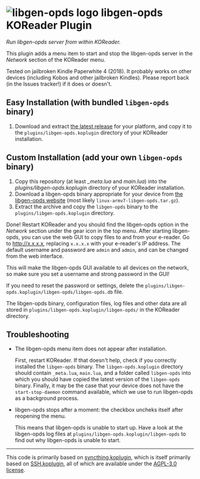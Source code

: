 # ![libgen-opds logo](https://avatars.githubusercontent.com/u/35781395?s=48&v=4) libgen-opds KOReader Plugin

*Run libgen-opds server from within KOReader.*

This plugin adds a menu item to start and stop the libgen-opds server in the *Network* section of the KOReader menu.

Tested on jailbroken Kindle Paperwhite 4 (2018). It probably works on other devices (including Kobos and other jailbroken Kindles). Please report back (in the Issues tracker!) if it does or doesn't.

## Easy Installation (with bundled `libgen-opds` binary)

1. Download and extract [the latest release](https://github.com/b-/libgen-opds.koplugin/releases/latest) for your platform, and copy it to the `plugins/libgen-opds.koplugin` directory of your KOReader installation.

## Custom Installation (add your own `libgen-opds` binary)

1. Copy this repository (at least *_meta.lua* and *main.lua*) into the *plugins/libgen-opds.koplugin* directory of your KOReader installation.
2. Download a libgen-opds binary appropriate for your device from [the libgen-opds website](https://github.com/libgen-opds/libgen-opds/releases/latest) (most likely `linux-armv7-libgen-opds.tar.gz`).
3. Extract the archive and copy the `libgen-opds` binary to the `plugins/libgen-opds.koplugin` directory.

Done! Restart KOReader and you should find the libgen-opds option in the *Network* section under the gear icon in the top menu. After starting libgen-opds, you can use the web GUI to copy files to and from your e-reader. Go to <http://x.x.x.x>, replacing `x.x.x.x` with your e-reader's IP address. The default username and password are `admin` and `admin`, and can be changed from the web interface.

   This will make the libgen-opds GUI available to all devices on the network, so make sure you set a username and strong password in the GUI!

   If you need to reset the password or settings, delete the `plugins/libgen-opds.koplugin/libgen-opds/libgen-opds.db` file.

The libgen-opds binary, configuration files, log files and other data are all stored in `plugins/libgen-opds.koplugin/libgen-opds/` in the KOReader directory.

## Troubleshooting

- The libgen-opds menu item does not appear after installation.

  First, restart KOReader. If that doesn't help, check if you correctly installed the `libgen-opds` binary. The `libgen-opds.koplugin` directory should contain `_meta.lua`, `main.lua`, and a folder called `libgen-opds` into which you should have copied the latest version of the `libgen-opds` binary. Finally, it may be the case that your device does not have the `start-stop-daemon` command available, which we use to run libgen-opds as a background process.

- libgen-opds stops after a moment: the checkbox uncheks itself after reopening the menu.

  This means that libgen-opds is unable to start up. Have a look at the libgen-opds log files at `plugins/libgen-opds.koplugin/libgen-opds` to find out why libgen-opds is unable to start.

---

This code is primarily based on [syncthing.koplugin](https://github.com/arthurrump/syncthing.koplugin), which is itself primarily based on [SSH.koplugin](https://github.com/koreader/koreader/tree/master/plugins/SSH.koplugin), all of which are available under the [AGPL-3.0 license](https://github.com/koreader/koreader/blob/master/COPYING).
